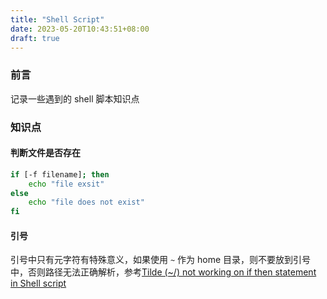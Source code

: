 ```yaml
---
title: "Shell Script"
date: 2023-05-20T10:43:51+08:00
draft: true
---
```


### 前言

记录一些遇到的 shell 脚本知识点

### 知识点

#### 判断文件是否存在

```bash
if [-f filename]; then
	echo "file exsit"
else
	echo "file does not exist"
fi
```

#### 引号

引号中只有元字符有特殊意义，如果使用 `~` 作为 home 目录，则不要放到引号中，否则路径无法正确解析，参考[Tilde (~/) not working on if then statement in Shell script](https://stackoverflow.com/questions/27238491/tilde-not-working-on-if-then-statement-in-shell-script)

 
